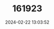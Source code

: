 ---
title: "161923"
category: "Leontodon boryi"
draft: false
date: 2024-02-22 13:03:52
languages:
  Spanish; Castilian: ["Leontodon de Sierra Nevada", "Leontodon de Bory"]
---